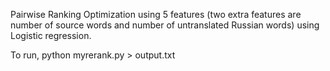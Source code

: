 Pairwise Ranking Optimization using 5 features (two extra features are number of source words and number of untranslated Russian words) using Logistic regression. 

To run, python myrerank.py > output.txt